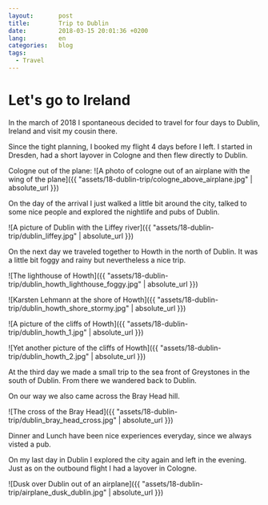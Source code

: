 ```yaml
---
layout:       post
title:        Trip to Dublin
date:         2018-03-15 20:01:36 +0200
lang:         en
categories:   blog
tags:
  - Travel
---
```


# Let's go to Ireland

In the march of 2018 I spontaneous decided to travel for four days to Dublin,
Ireland and visit my cousin there.

Since the tight planning, I booked my flight 4 days before I left. I started in
Dresden, had a short layover in Cologne and then flew directly to Dublin.

Cologne out of the plane:
![A photo of cologne out of an airplane with the wing of the plane]({{ "assets/18-dublin-trip/cologne_above_airplane.jpg" | absolute_url }})

On the day of the arrival I just walked a little bit around the city, talked
to some nice people and explored the nightlife and pubs of Dublin.

![A picture of Dublin with the Liffey river]({{ "assets/18-dublin-trip/dublin_liffey.jpg" | absolute_url }})

On the next day we traveled together to Howth in the north of Dublin. It was a
little bit foggy and rainy but nevertheless a nice trip.

![The lighthouse of Howth]({{ "assets/18-dublin-trip/dublin_howth_lighthouse_foggy.jpg" | absolute_url }})

![Karsten Lehmann at the shore of Howth]({{ "assets/18-dublin-trip/dublin_howth_shore_stormy.jpg" | absolute_url }})

![A picture of the cliffs of Howth]({{ "assets/18-dublin-trip/dublin_howth_1.jpg" | absolute_url }})

![Yet another picture of the cliffs of Howth]({{ "assets/18-dublin-trip/dublin_howth_2.jpg" | absolute_url }})

At the third day we made a small trip to the sea front of Greystones in the
south of Dublin. From there we wandered back to Dublin.

On our way we also came across the Bray Head hill.

![The cross of the Bray Head]({{ "assets/18-dublin-trip/dublin_bray_head_cross.jpg" | absolute_url }})

Dinner and Lunch have been nice experiences everyday, since we always visted a
pub.

On my last day in Dublin I explored the city again and left in the evening.
Just as on the outbound flight I had a layover in Cologne.

![Dusk over Dublin out of an airplane]({{ "assets/18-dublin-trip/airplane_dusk_dublin.jpg" | absolute_url }})

